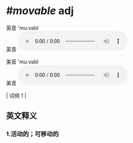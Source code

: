 # ***\#movable*** adj
英音 'muːvəbl  
英音
<audio src="./media/movable1.aac" controls="controls"></audio>

美音 'muːvəbl  
美音
<audio src="./media/movable2.aac" controls="controls"></audio>



| 词频 1 |  

英文释义
---
### 1.**活动的；可移动的**  


